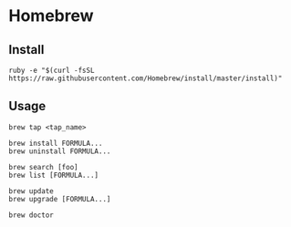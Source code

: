 # Homebrew

## Install

```
ruby -e "$(curl -fsSL https://raw.githubusercontent.com/Homebrew/install/master/install)"
```

## Usage

```
brew tap <tap_name>

brew install FORMULA...
brew uninstall FORMULA...

brew search [foo]
brew list [FORMULA...]

brew update
brew upgrade [FORMULA...]

brew doctor
```
